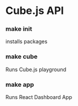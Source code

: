 # Cube.js API

### make init

installs packages

### make cube

Runs Cube.js playground

### make app

Runs React Dashboard App
